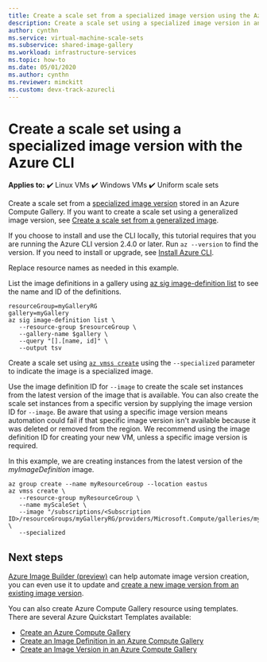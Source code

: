 ```yaml
---
title: Create a scale set from a specialized image version using the Azure CLI
description: Create a scale set using a specialized image version in an Azure Compute Gallery using the Azure CLI.
author: cynthn
ms.service: virtual-machine-scale-sets
ms.subservice: shared-image-gallery
ms.workload: infrastructure-services
ms.topic: how-to
ms.date: 05/01/2020
ms.author: cynthn
ms.reviewer: mimckitt 
ms.custom: devx-track-azurecli
---
```


# Create a scale set using a specialized image version with the Azure CLI

**Applies to:** :heavy_check_mark: Linux VMs :heavy_check_mark: Windows VMs :heavy_check_mark: Uniform scale sets

Create a scale set from a [specialized image version](../virtual-machines/shared-image-galleries.md#generalized-and-specialized-images) stored in an Azure Compute Gallery. If you want to create a scale set using a generalized image version, see [Create a scale set from a generalized image](instance-generalized-image-version-cli.md).

If you choose to install and use the CLI locally, this tutorial requires that you are running the Azure CLI version 2.4.0 or later. Run `az --version` to find the version. If you need to install or upgrade, see [Install Azure CLI]( /cli/azure/install-azure-cli).

Replace resource names as needed in this example. 

List the image definitions in a gallery using [az sig image-definition list](/cli/azure/sig/image-definition#az_sig_image_definition_list) to see the name and ID of the definitions.

```azurecli-interactive 
resourceGroup=myGalleryRG
gallery=myGallery
az sig image-definition list \
   --resource-group $resourceGroup \
   --gallery-name $gallery \
   --query "[].[name, id]" \
   --output tsv
```

Create a scale set using [`az vmss create`](/cli/azure/vmss#az_vmss_create) using the `--specialized` parameter to indicate the image is a specialized image.

Use the image definition ID for `--image` to create the scale set instances from the latest version of the image that is available. You can also create the scale set instances from a specific version by supplying the image version ID for `--image`. Be aware that using a specific image version means automation could fail if that specific image version isn't available because it was deleted or removed from the region. We recommend using the image definition ID for creating your new VM, unless a specific image version is required.

In this example, we are creating instances from the latest version of the *myImageDefinition* image.

```azurecli
az group create --name myResourceGroup --location eastus
az vmss create \
   --resource-group myResourceGroup \
   --name myScaleSet \
   --image "/subscriptions/<Subscription ID>/resourceGroups/myGalleryRG/providers/Microsoft.Compute/galleries/myGallery/images/myImageDefinition" \
   --specialized
```


## Next steps
[Azure Image Builder (preview)](../virtual-machines/image-builder-overview.md) can help automate image version creation, you can even use it to update and [create a new image version from an existing image version](../virtual-machines/linux/image-builder-gallery-update-image-version.md). 

You can also create Azure Compute Gallery resource using templates. There are several Azure Quickstart Templates available: 

- [Create an Azure Compute Gallery](https://azure.microsoft.com/resources/templates/sig-create/)
- [Create an Image Definition in an Azure Compute Gallery](https://azure.microsoft.com/resources/templates/sig-image-definition-create/)
- [Create an Image Version in an Azure Compute Gallery](https://azure.microsoft.com/resources/templates/sig-image-version-create/)